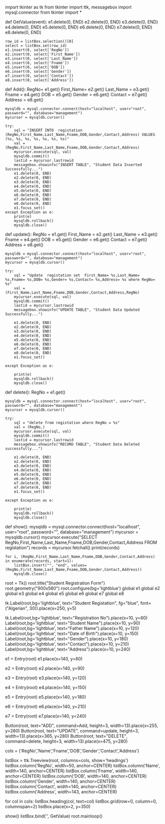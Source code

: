 import tkinter as tk
from tkinter import ttk, messagebox
import mysql.connector
from tkinter import *


def GetValue(event):
    e1.delete(0, END)
    e2.delete(0, END)
    e3.delete(0, END)
    e4.delete(0, END)
    e5.delete(0, END)
    e6.delete(0, END)
    e7.delete(0, END)
    e8.delete(0, END)

    row_id = listBox.selection()[0]
    select = listBox.set(row_id)
    e1.insert(0, select['RegNo'])
    e2.insert(0, select['First_Name'])
    e3.insert(0, select['Last_Name'])
    e4.insert(0, select['Fname'])
    e5.insert(0, select['DOB'])
    e6.insert(0, select['Gender'])
    e7.insert(0, select['Contact'])
    e8.insert(0, select['Address'])


def Add():
    RegNo= e1.get()
    First_Name= e2.get()
    Last_Name = e3.get()
    Fname = e4.get()
    DOB = e5.get()
    Gender = e6.get()
    Contact = e7.get()
    Address = e8.get()

    mysqldb = mysql.connector.connect(host="localhost", user="root", password="", database="management")
    mycursor = mysqldb.cursor()

    try:
        sql = "INSERT INTO  registation (RegNo,First_Name,Last_Name,Fname,DOB,Gender,Contact,Address) VALUES (%s, %s, %s, %s, %s, %s, %s)"
        val = (RegNo,First_Name,Last_Name,Fname,DOB,Gender,Contact,Address)
        mycursor.execute(sql, val)
        mysqldb.commit()
        lastid = mycursor.lastrowid
        messagebox.showinfo("INSERT TABLE", "Student Data Inserted Successfully...")
        e1.delete(0, END)
        e2.delete(0, END)
        e3.delete(0, END)
        e4.delete(0, END)
        e5.delete(0, END)
        e6.delete(0, END)
        e7.delete(0, END)
        e8.delete(0, END)
        e1.focus_set()
    except Exception as e:
        print(e)
        mysqldb.rollback()
        mysqldb.close()


def update():
    RegNo = e1.get()
    First_Name = e2.get()
    Last_Name = e3.get()
    Fname = e4.get()
    DOB = e5.get()
    Gender = e6.get()
    Contact = e7.get()
    Address = e8.get()

    mysqldb = mysql.connector.connect(host="localhost", user="root", password="", database="management")
    mycursor = mysqldb.cursor()

    try:
        sql = "Update  registation set  First_Name= %s,Last_Name= %s,Fname= %s,DOB= %s,Gender= %s,Contact= %s,Address= %s where RegNo= %s"
        val = (First_Name,Last_Name,Fname,DOB,Gender,Contact,Address,RegNo)
        mycursor.execute(sql, val)
        mysqldb.commit()
        lastid = mycursor.lastrowid
        messagebox.showinfo("UPDATE TABLE", "Student Data Updated Successfully...")

        e1.delete(0, END)
        e2.delete(0, END)
        e3.delete(0, END)
        e4.delete(0, END)
        e5.delete(0, END)
        e6.delete(0, END)
        e7.delete(0, END)
        e8.delete(0, END)
        e1.focus_set()

    except Exception as e:

        print(e)
        mysqldb.rollback()
        mysqldb.close()


def delete():
    RegNo = e1.get()

    mysqldb = mysql.connector.connect(host="localhost", user="root", password="", database="management")
    mycursor = mysqldb.cursor()

    try:
        sql = "delete from registation where RegNo = %s"
        val = (RegNo,)
        mycursor.execute(sql, val)
        mysqldb.commit()
        lastid = mycursor.lastrowid
        messagebox.showinfo("RECORD TABLE", "Student Data Deleted successfully...")

        e1.delete(0, END)
        e2.delete(0, END)
        e3.delete(0, END)
        e4.delete(0, END)
        e5.delete(0, END)
        e6.delete(0, END)
        e7.delete(0, END)
        e7.delete(0, END)
        e1.focus_set()

    except Exception as e:

        print(e)
        mysqldb.rollback()
        mysqldb.close()


def show():
    mysqldb = mysql.connector.connect(host="localhost", user="root", password="", database="management")
    mycursor = mysqldb.cursor()
    mycursor.execute("SELECT RegNo,First_Name,Last_Name,Fname,DOB,Gender,Contact,Address FROM registation")
    records = mycursor.fetchall()
    print(records)

    for i, (RegNo,First_Name,Last_Name,Fname,DOB,Gender,Contact,Address) in enumerate(records, start=1):
        listBox.insert("", "end", values=(RegNo,First_Name,Last_Name,Fname,DOB,Gender,Contact,Address))
        mysqldb.close()


root = Tk()
root.title("Student Registration Form")
root.geometry("900x580")
root.configure(bg='lightblue')
global e1
global e2
global e3
global e4
global e5
global e6
global e7
global e8

tk.Label(root,bg='lightblue', text="Student Registation", fg="blue", font=("Algerian", 30)).place(x=250, y=5)

tk.Label(root,bg='lightblue', text="Registration No").place(x=10, y=60)
Label(root,bg='lightblue', text="Student Name").place(x=10, y=90)
Label(root,bg='lightblue', text="Father Name").place(x=10, y=120)
Label(root,bg='lightblue', text="Date of Birth").place(x=10, y=150)
Label(root,bg='lightblue', text="Gender").place(x=10, y=180)
Label(root,bg='lightblue', text="Contact").place(x=10, y=210)
Label(root,bg='lightblue', text="Address").place(x=10, y=240)


e1 = Entry(root)
e1.place(x=140, y=60)

e2 = Entry(root)
e2.place(x=140, y=90)

e3 = Entry(root)
e3.place(x=140, y=120)

e4 = Entry(root)
e4.place(x=140, y=150)

e5 = Entry(root)
e5.place(x=140, y=180)

e6 = Entry(root)
e6.place(x=140, y=210)

e7 = Entry(root)
e7.place(x=140, y=240)

Button(root, text="ADD", command=Add, height=3, width=13).place(x=255, y=280)
Button(root, text="UPDATE", command=update, height=3, width=13).place(x=365, y=280)
Button(root, text="DELETE", command=delete, height=3, width=13).place(x=475, y=280)

cols = ('RegNo','Name','Fname','DOB','Gender','Contact','Address')

listBox = ttk.Treeview(root, columns=cols, show='headings')
listBox.column('RegNo', width=50, anchor=CENTER)
listBox.column('Name', width=140, anchor=CENTER)
listBox.column('Fname', width=140, anchor=CENTER)
listBox.column('DOB', width=140, anchor=CENTER)
listBox.column('Gender', width=140, anchor=CENTER)
listBox.column('Contact', width=140, anchor=CENTER)
listBox.column('Address', width=143, anchor=CENTER)

for col in cols:
    listBox.heading(col, text=col)
    listBox.grid(row=0, column=0, columnspan=2)
    listBox.place(x=2, y=350)

show()
listBox.bind('<Double-Button-1>', GetValue)
root.mainloop()
